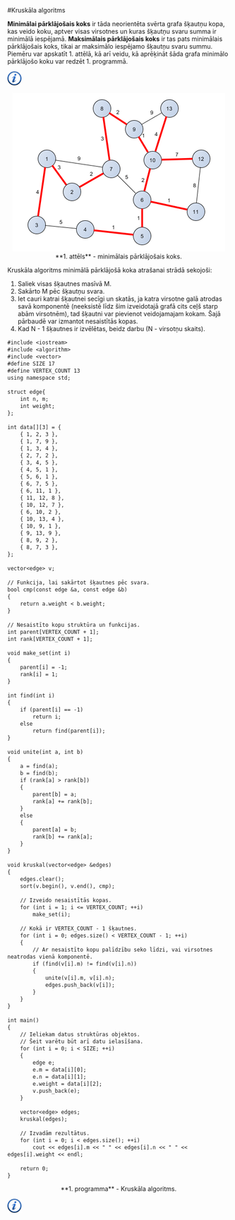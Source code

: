 #Kruskāla algoritms

**Minimālai pārklājošais koks** ir tāda neorientēta svērta grafa šķautņu kopa, kas veido koku, aptver visas virsotnes un kuras šķautņu svaru summa ir minimālā iespējamā. **Maksimālais pārklājošais koks** ir tas pats minimālais pārklājošais koks, tikai ar maksimālo iespējamo šķautņu svaru summu. Piemēru var apskatīt 1. attēlā, kā arī veidu, kā aprēķināt šāda grafa minimālo pārklājošo koku var redzēt 1. programmā.

<a href="http://en.wikipedia.org/wiki/Minimum_spanning_tree" target="_blank">![Vairāk informācija](/media/theory/information.png)</a>

<center><img alt="Minimālais pārklājošais koks" src="/media/theory/mst.png" /></center>

<center>**1. attēls** - minimālais pārklājošais koks.</center>

Kruskāla algoritms minimālā pārklājošā koka atrašanai strādā sekojoši:

1. Saliek visas šķautnes masīvā M.
1. Sakārto M pēc šķautņu svara.
1. Iet cauri katrai šķautnei secīgi un skatās, ja katra virsotne galā atrodas savā komponentē (neeksistē līdz šim izveidotajā grafā cits ceļš starp abām virsotnēm), tad šķautni var pievienot veidojamajam kokam. Šajā pārbaudē var izmantot nesaistītās kopas.
1. Kad N - 1 šķautnes ir izvēlētas, beidz darbu (N - virsotņu skaits).

```
#include <iostream>
#include <algorithm>
#include <vector>
#define SIZE 17
#define VERTEX_COUNT 13
using namespace std;

struct edge{
    int n, m;
    int weight;
};

int data[][3] = {
    { 1, 2, 3 },
    { 1, 7, 9 },
    { 1, 3, 4 },
    { 2, 7, 2 },
    { 3, 4, 5 },
    { 4, 5, 1 },
    { 5, 6, 1 },
    { 6, 7, 5 },
    { 6, 11, 1 },
    { 11, 12, 8 },
    { 10, 12, 7 },
    { 6, 10, 2 },
    { 10, 13, 4 },
    { 10, 9, 1 },
    { 9, 13, 9 },
    { 8, 9, 2 },
    { 8, 7, 3 },
};

vector<edge> v;

// Funkcija, lai sakārtot šķautnes pēc svara.
bool cmp(const edge &a, const edge &b)
{
    return a.weight < b.weight;
}

// Nesaistīto kopu struktūra un funkcijas.
int parent[VERTEX_COUNT + 1];
int rank[VERTEX_COUNT + 1];

void make_set(int i)
{
    parent[i] = -1;
    rank[i] = 1;
}

int find(int i)
{
    if (parent[i] == -1)
        return i;
    else
        return find(parent[i]);
}

void unite(int a, int b)
{
    a = find(a);
    b = find(b);
    if (rank[a] > rank[b])
    {
        parent[b] = a;
        rank[a] += rank[b];
    }
    else
    {
        parent[a] = b;
        rank[b] += rank[a];
    }
}

void kruskal(vector<edge> &edges)
{
    edges.clear();
    sort(v.begin(), v.end(), cmp);

    // Izveido nesaistītās kopas.
    for (int i = 1; i <= VERTEX_COUNT; ++i)
        make_set(i);

    // Kokā ir VERTEX_COUNT - 1 šķautnes.
    for (int i = 0; edges.size() < VERTEX_COUNT - 1; ++i)
    {
        // Ar nesaistīto kopu palīdzību seko līdzi, vai virsotnes neatrodas vienā komponentē.
        if (find(v[i].m) != find(v[i].n))
        {
            unite(v[i].m, v[i].n);
            edges.push_back(v[i]);
        }
    }
}

int main()
{
    // Ieliekam datus struktūras objektos.
    // Šeit varētu būt arī datu ielasīšana.
    for (int i = 0; i < SIZE; ++i)
    {
        edge e;
        e.m = data[i][0];
        e.n = data[i][1];
        e.weight = data[i][2];
        v.push_back(e);
    }

    vector<edge> edges;
    kruskal(edges);

    // Izvadām rezultātus.
    for (int i = 0; i < edges.size(); ++i)
        cout << edges[i].m << " " << edges[i].n << " " << edges[i].weight << endl;

    return 0;
}
```

<center>**1. programma** - Kruskāla algoritms.</center>

<a href="http://en.wikipedia.org/wiki/Kruskal's_algorithm" target="_blank">![Vairāk informācija](/media/theory/information.png)</a>